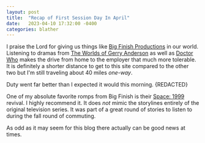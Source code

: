 ```yaml
---
layout: post
title:  "Recap of First Session Day In April"
date:   2023-04-10 17:32:00 -0400
categories: blather
---
```

I praise the Lord for giving us things like [Big Finish Productions](https://bigfinish.com/) in our world.  Listening to dramas from [The Worlds of Gerry Anderson](https://www.bigfinish.com/collections/v/the-worlds-of-gerry-anderson) as well as [Doctor Who](https://www.bigfinish.com/hubs/v/doctor-who) makes the drive from home to the employer that much more tolerable.  It is definitely a shorter distance to get to this site compared to the other two but I'm still traveling about 40 miles *one-way*.

Duty went far better than I expected it would this morning.  {REDACTED}

One of my absolute favorite romps from Big Finish is their [Space: 1999](https://www.bigfinish.com/ranges/v/space-1999) revival.  I highly recommend it.  It does *not* mimic the storylines entirely of the original television series.  It was part of a great round of stories to listen to during the fall round of commuting.

As odd as it may seem for this blog there actually can be good news at times.
